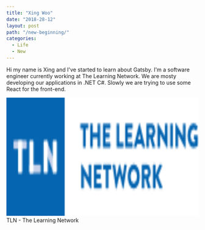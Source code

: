 ```yaml
---
title: "Xing Woo"
date: "2018-28-12"
layout: post
path: "/new-beginning/"
categories:
  - Life
  - New
---
```


Hi my name is Xing and I've started to learn about Gatsby. I'm a software engineer currently working at The Learning Network. We are mosty developing our applications in .NET C#. Slowly we are trying to use some React for the front-end. 

<img height="310" src="./logo2.png" alt="The Learning Netowrk">
<figcaption>TLN - The Learning Network</figcaption>